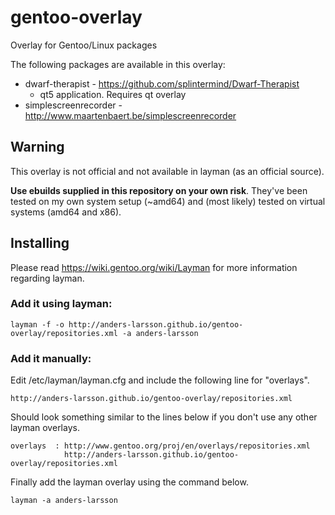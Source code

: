 gentoo-overlay
==============

Overlay for Gentoo/Linux packages

The following packages are available in this overlay:

* dwarf-therapist - https://github.com/splintermind/Dwarf-Therapist
  * qt5 application. Requires qt overlay
* simplescreenrecorder - http://www.maartenbaert.be/simplescreenrecorder


## Warning

This overlay is not official and not available in layman (as an official source).

**Use ebuilds supplied in this repository on your own risk**. They've been tested on my own system setup (~amd64) and (most likely) tested on virtual systems (amd64 and x86).

## Installing

Please read https://wiki.gentoo.org/wiki/Layman for more information regarding layman.

### Add it using layman:

    layman -f -o http://anders-larsson.github.io/gentoo-overlay/repositories.xml -a anders-larsson

### Add it manually:

Edit /etc/layman/layman.cfg and include the following line for "overlays".

    http://anders-larsson.github.io/gentoo-overlay/repositories.xml

Should look something similar to the lines below if you don't use any other layman overlays.

    overlays  : http://www.gentoo.org/proj/en/overlays/repositories.xml
                http://anders-larsson.github.io/gentoo-overlay/repositories.xml

Finally add the layman overlay using the command below.

    layman -a anders-larsson
